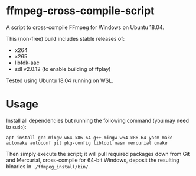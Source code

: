 # ffmpeg-cross-compile-script

A script to cross-compile FFmpeg for Windows on Ubuntu 18.04.

This (non-free) build includes stable releases of:

* x264
* x265
* libfdk-aac
* sdl v2.0.12 (to enable building of ffplay)

Tested using Ubuntu 18.04 running on WSL.

# Usage

Install all dependencies but running the following command (you may need to `sudo`):

`apt install gcc-mingw-w64-x86-64 g++-mingw-w64-x86-64 yasm make automake autoconf git pkg-config libtool nasm mercurial cmake`

Then simply execute the script; it will pull required packages down from Git and Mercurial, cross-compile for 64-bit Windows, deposit the resulting binaries in `./ffmpeg_install/bin/`.
